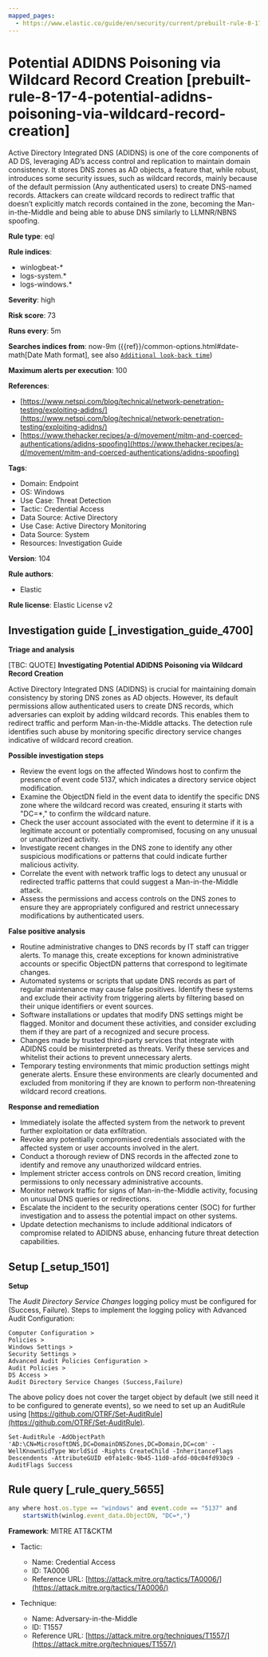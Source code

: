 ```yaml
---
mapped_pages:
  - https://www.elastic.co/guide/en/security/current/prebuilt-rule-8-17-4-potential-adidns-poisoning-via-wildcard-record-creation.html
---
```


# Potential ADIDNS Poisoning via Wildcard Record Creation [prebuilt-rule-8-17-4-potential-adidns-poisoning-via-wildcard-record-creation]

Active Directory Integrated DNS (ADIDNS) is one of the core components of AD DS, leveraging AD’s access control and replication to maintain domain consistency. It stores DNS zones as AD objects, a feature that, while robust, introduces some security issues, such as wildcard records, mainly because of the default permission (Any authenticated users) to create DNS-named records. Attackers can create wildcard records to redirect traffic that doesn’t explicitly match records contained in the zone, becoming the Man-in-the-Middle and being able to abuse DNS similarly to LLMNR/NBNS spoofing.

**Rule type**: eql

**Rule indices**:

* winlogbeat-*
* logs-system.*
* logs-windows.*

**Severity**: high

**Risk score**: 73

**Runs every**: 5m

**Searches indices from**: now-9m ({{ref}}/common-options.html#date-math[Date Math format], see also [`Additional look-back time`](docs-content://solutions/security/detect-and-alert/create-detection-rule.md#rule-schedule))

**Maximum alerts per execution**: 100

**References**:

* [https://www.netspi.com/blog/technical/network-penetration-testing/exploiting-adidns/](https://www.netspi.com/blog/technical/network-penetration-testing/exploiting-adidns/)
* [https://www.thehacker.recipes/a-d/movement/mitm-and-coerced-authentications/adidns-spoofing](https://www.thehacker.recipes/a-d/movement/mitm-and-coerced-authentications/adidns-spoofing)

**Tags**:

* Domain: Endpoint
* OS: Windows
* Use Case: Threat Detection
* Tactic: Credential Access
* Data Source: Active Directory
* Use Case: Active Directory Monitoring
* Data Source: System
* Resources: Investigation Guide

**Version**: 104

**Rule authors**:

* Elastic

**Rule license**: Elastic License v2

## Investigation guide [_investigation_guide_4700]

**Triage and analysis**

[TBC: QUOTE]
**Investigating Potential ADIDNS Poisoning via Wildcard Record Creation**

Active Directory Integrated DNS (ADIDNS) is crucial for maintaining domain consistency by storing DNS zones as AD objects. However, its default permissions allow authenticated users to create DNS records, which adversaries can exploit by adding wildcard records. This enables them to redirect traffic and perform Man-in-the-Middle attacks. The detection rule identifies such abuse by monitoring specific directory service changes indicative of wildcard record creation.

**Possible investigation steps**

* Review the event logs on the affected Windows host to confirm the presence of event code 5137, which indicates a directory service object modification.
* Examine the ObjectDN field in the event data to identify the specific DNS zone where the wildcard record was created, ensuring it starts with "DC=*," to confirm the wildcard nature.
* Check the user account associated with the event to determine if it is a legitimate account or potentially compromised, focusing on any unusual or unauthorized activity.
* Investigate recent changes in the DNS zone to identify any other suspicious modifications or patterns that could indicate further malicious activity.
* Correlate the event with network traffic logs to detect any unusual or redirected traffic patterns that could suggest a Man-in-the-Middle attack.
* Assess the permissions and access controls on the DNS zones to ensure they are appropriately configured and restrict unnecessary modifications by authenticated users.

**False positive analysis**

* Routine administrative changes to DNS records by IT staff can trigger alerts. To manage this, create exceptions for known administrative accounts or specific ObjectDN patterns that correspond to legitimate changes.
* Automated systems or scripts that update DNS records as part of regular maintenance may cause false positives. Identify these systems and exclude their activity from triggering alerts by filtering based on their unique identifiers or event sources.
* Software installations or updates that modify DNS settings might be flagged. Monitor and document these activities, and consider excluding them if they are part of a recognized and secure process.
* Changes made by trusted third-party services that integrate with ADIDNS could be misinterpreted as threats. Verify these services and whitelist their actions to prevent unnecessary alerts.
* Temporary testing environments that mimic production settings might generate alerts. Ensure these environments are clearly documented and excluded from monitoring if they are known to perform non-threatening wildcard record creations.

**Response and remediation**

* Immediately isolate the affected system from the network to prevent further exploitation or data exfiltration.
* Revoke any potentially compromised credentials associated with the affected system or user accounts involved in the alert.
* Conduct a thorough review of DNS records in the affected zone to identify and remove any unauthorized wildcard entries.
* Implement stricter access controls on DNS record creation, limiting permissions to only necessary administrative accounts.
* Monitor network traffic for signs of Man-in-the-Middle activity, focusing on unusual DNS queries or redirections.
* Escalate the incident to the security operations center (SOC) for further investigation and to assess the potential impact on other systems.
* Update detection mechanisms to include additional indicators of compromise related to ADIDNS abuse, enhancing future threat detection capabilities.


## Setup [_setup_1501]

**Setup**

The *Audit Directory Service Changes* logging policy must be configured for (Success, Failure). Steps to implement the logging policy with Advanced Audit Configuration:

```
Computer Configuration >
Policies >
Windows Settings >
Security Settings >
Advanced Audit Policies Configuration >
Audit Policies >
DS Access >
Audit Directory Service Changes (Success,Failure)
```

The above policy does not cover the target object by default (we still need it to be configured to generate events), so we need to set up an AuditRule using [https://github.com/OTRF/Set-AuditRule](https://github.com/OTRF/Set-AuditRule).

```
Set-AuditRule -AdObjectPath 'AD:\CN=MicrosoftDNS,DC=DomainDNSZones,DC=Domain,DC=com' -WellKnownSidType WorldSid -Rights CreateChild -InheritanceFlags Descendents -AttributeGUID e0fa1e8c-9b45-11d0-afdd-00c04fd930c9 -AuditFlags Success
```


## Rule query [_rule_query_5655]

```js
any where host.os.type == "windows" and event.code == "5137" and
    startsWith(winlog.event_data.ObjectDN, "DC=*,")
```

**Framework**: MITRE ATT&CKTM

* Tactic:

    * Name: Credential Access
    * ID: TA0006
    * Reference URL: [https://attack.mitre.org/tactics/TA0006/](https://attack.mitre.org/tactics/TA0006/)

* Technique:

    * Name: Adversary-in-the-Middle
    * ID: T1557
    * Reference URL: [https://attack.mitre.org/techniques/T1557/](https://attack.mitre.org/techniques/T1557/)



